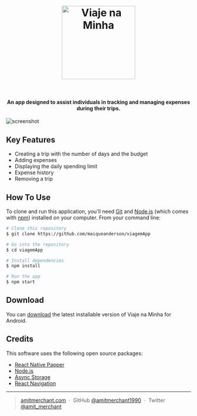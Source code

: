 
<h1 align="center">
  <br>
  <a href="https://drive.google.com/file/d/1pl323Zr_m2cq-IxsPgIxRZ7nplr_VVG2/view?usp=sharing"><img src="https://lh3.googleusercontent.com/pw/ABLVV849jilEcGEL-MQquH-3oFtEpXC77yscwgRIMDCPZ540yrvGzbXyIbLRox05nEXbZ55aYHyu-2th7W0sqDi15Dv2YZbjvfuLIRBkEHXyiBJog9KW1x-_q3RXF06ncfLtZFIq0eTOHh8ZGRtoTyJDnnxUPg=w1080-h678-s-no?authuser=0" alt="Viaje na Minha" width="200"></a>
  <br>
  <br>
</h1>

<h4 align="center">An app designed to assist individuals in tracking and managing expenses during their trips.</h4>



![screenshot](https://lh3.googleusercontent.com/pw/ABLVV84LnY0Fq5rmRTPJT7T9eK37qJ91QuYmoCAEfAEmB_fAG7eCCSNNrrYVC6ct0HoCze9TAlVcvFsBbDoAbCk30FvayjpnSpLNR1-rtTncOeAB8LsrgmdAe4m8S7WfrwaBXQMpkrSoYYl4J4tj616lGR3mnQ=w348-h772-s-no?authuser=0)

## Key Features

* Creating a trip with the number of days and the budget
* Adding expenses
* Displaying the daily spending limit
* Expense history
* Removing a trip

## How To Use

To clone and run this application, you'll need [Git](https://git-scm.com) and [Node.js](https://nodejs.org/en/download/) (which comes with [npm](http://npmjs.com)) installed on your computer. From your command line:

```bash
# Clone this repository
$ git clone https://github.com/maiqueanderson/viagemApp

# Go into the repository
$ cd viagemApp

# Install dependencies
$ npm install

# Run the app
$ npm start
```


## Download

You can [download](https://drive.google.com/file/d/1pl323Zr_m2cq-IxsPgIxRZ7nplr_VVG2/view?usp=sharing) the latest installable version of Viaje na Minha for Android.


## Credits

This software uses the following open source packages:

- [React Native Papper](https://reactnativepaper.com/)
- [Node.js](https://nodejs.org/)
- [Async Storage](https://reactnative.dev/docs/asyncstorage)
- [React Navigation](https://reactnavigation.org/)



---

> [amitmerchant.com](https://www.amitmerchant.com) &nbsp;&middot;&nbsp;
> GitHub [@amitmerchant1990](https://github.com/amitmerchant1990) &nbsp;&middot;&nbsp;
> Twitter [@amit_merchant](https://twitter.com/amit_merchant)

